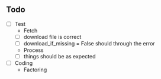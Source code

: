 Todo
----

-[ ] Test
    - Fetch
	-[ ] download file is correct
	-[ ] download_if_missing = False should through the error
    - Process
	-[ ] things should be as expected

- [ ] Coding
    - Factoring
